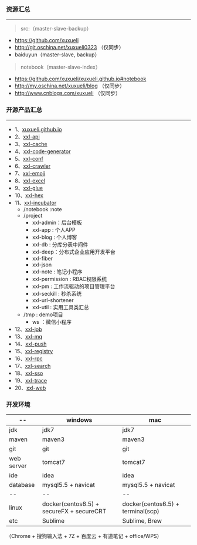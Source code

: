 ### 资源汇总

---
> src:（master-slave-backup）
- https://github.com/xuxueli
- http://git.oschina.net/xuxueli0323 （仅同步）
- baiduyun（master-slave, backup）

> notebook（master-slave-index）
- https://github.com/xuxueli/xuxueli.github.io#notebook
- http://my.oschina.net/xuxueli/blog （仅同步）
- http://www.cnblogs.com/xuxueli （仅同步）


### 开源产品汇总

---
- 1、[xuxueli.github.io](https://github.com/xuxueli/xuxueli.github.io)
- 2、[xxl-api](https://github.com/xuxueli/xxl-api)
- 3、[xxl-cache](https://github.com/xuxueli/xxl-cache)
- 4、[xxl-code-generator](https://github.com/xuxueli/xxl-code-generator)
- 5、[xxl-conf](https://github.com/xuxueli/xxl-conf)
- 6、[xxl-crawler](https://github.com/xuxueli/xxl-crawler)
- 7、[xxl-emoji](https://github.com/xuxueli/xxl-emoji) 
- 8、[xxl-excel](https://github.com/xuxueli/xxl-excel) 
- 9、[xxl-glue](https://github.com/xuxueli/xxl-glue)
- 10、[xxl-hex](https://github.com/xuxueli/xxl-hex)
- 11、[xxl-incubator](https://github.com/xuxueli/xxl-incubator)
    - /notebook :note
    - /project
        - xxl-admin：后台模板
        - xxl-app : 个人APP
        - xxl-blog : 个人博客
        - xxl-db : 分库分表中间件
        - xxl-deep：分布式企业应用开发平台
        - xxl-fiber
        - xxl-json
        - xxl-note : 笔记小程序
        - xxl-permission : RBAC权限系统
        - xxl-pm : 工作流驱动的项目管理平台
        - xxl-seckill : 秒杀系统
        - xxl-url-shortener
        - xxl-util : 实用工具类汇总
    - /tmp : demo项目
        - ws ：微信小程序
- 12、[xxl-job](https://github.com/xuxueli/xxl-job)
- 13、[xxl-mq](https://github.com/xuxueli/xxl-mq)
- 14、[xxl-push](https://github.com/xuxueli/xxl-push)
- 15、[xxl-registry](https://github.com/xuxueli/xxl-registry)
- 16、[xxl-rpc](https://github.com/xuxueli/xxl-rpc)
- 17、[xxl-search](https://github.com/xuxueli/xxl-search)
- 18、[xxl-sso](https://github.com/xuxueli/xxl-sso)
- 19、[xxl-trace](https://github.com/xuxueli/xxl-trace)
- 20、[xxl-web](https://github.com/xuxueli/xxl-web)



### 开发环境

-- | windows | mac
--- | --- | ---
jdk | jdk7 | jdk7
maven | maven3 | maven3
git | git | git
web server | tomcat7 | tomcat7
ide | idea | idea
database | mysql5.5 + navicat | mysql5.5 + navicat
-- | -- | --
linux | docker(centos6.5) + secureFX + secureCRT |  docker(centos6.5) + terminal(scp) 
etc | Sublime | Sublime, Brew
（Chrome + 搜狗输入法 + 7Z + 百度云 + 有道笔记 + office/WPS）





